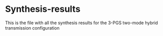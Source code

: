 # Synthesis-results
This is the file with all the synthesis results for the 3-PGS two-mode hybrid transmission configuration
